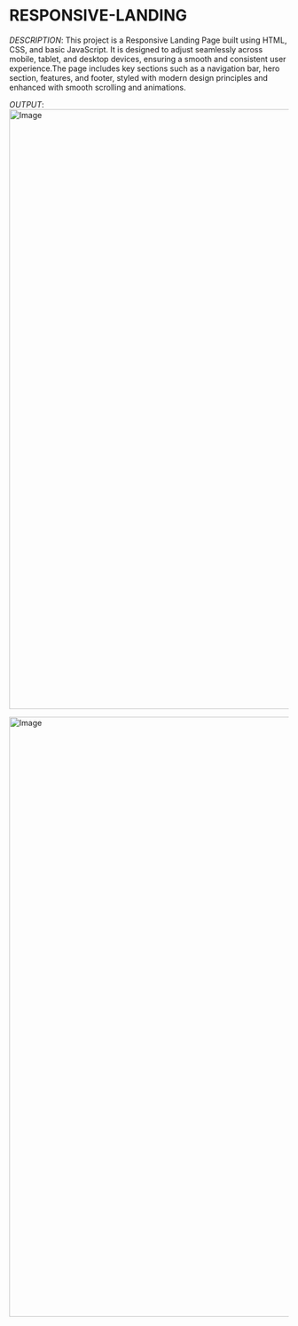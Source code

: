 # RESPONSIVE-LANDING
  
  *DESCRIPTION*:  This project is a Responsive Landing Page built using HTML, CSS, and basic JavaScript. It is designed to adjust seamlessly across mobile, tablet, and desktop devices, ensuring a smooth and consistent user experience.The page includes key sections such as a navigation bar, hero section, features, and footer, styled with modern design principles and enhanced with smooth scrolling and animations.


*OUTPUT*:
<img width="1920" height="1080" alt="Image" src="https://github.com/user-attachments/assets/4f44f2ba-976d-4336-89a4-6adf7dc57448" />

<img width="1920" height="1080" alt="Image" src="https://github.com/user-attachments/assets/02ecde2f-7237-4074-a583-cc8cfdd8b8f1" />
